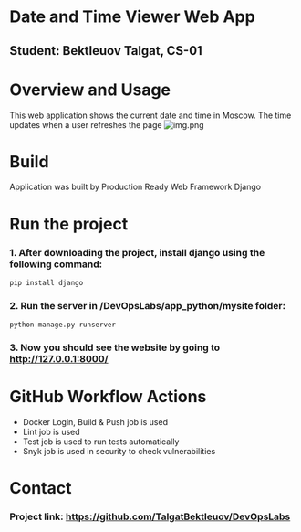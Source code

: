 # Date and Time Viewer Web App 
## Student: Bektleuov Talgat, CS-01
# Overview and Usage
This web application shows the current date and time in Moscow. The time updates when a user refreshes the page
![img.png](img.png)
# Build
Application was built by Production Ready Web Framework Django

# Run the project
### 1. After downloading the project, install django using the following command:

`pip install django`

### 2. Run the server in /DevOpsLabs/app_python/mysite folder:

`python manage.py runserver`

### 3. Now you should see the website by going to http://127.0.0.1:8000/

# GitHub Workflow Actions

* Docker Login, Build & Push job is used
* Lint job is used
* Test job is used to run tests automatically
* Snyk job is used in security to check vulnerabilities

# Contact

### Project link: https://github.com/TalgatBektleuov/DevOpsLabs


